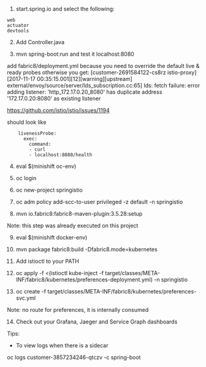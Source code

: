 
1. start.spring.io and select the following:
```
web
actuator
devtools
```

2. Add Controller.java 

3. mvn spring-boot:run and test it localhost:8080

add fabric8/deployment.yml because you need to override the default live & ready probes otherwise you get: [customer-2691584122-cs8rz istio-proxy] [2017-11-17 00:35:15.001][12][warning][upstream] external/envoy/source/server/lds_subscription.cc:65] lds: fetch failure: error adding listener: 'http_172.17.0.20_8080' has duplicate address '172.17.0.20:8080' as existing listener

https://github.com/istio/istio/issues/1194

should look like

        livenessProbe:
          exec:
            command: 
            - curl
            - localhost:8080/health

4. eval $(minishift oc-env)

5. oc login

6. oc new-project springistio

7. oc adm policy add-scc-to-user privileged -z default -n springistio

8. mvn io.fabric8:fabric8-maven-plugin:3.5.28:setup

Note: this step was already executed on this project

9. eval $(minishift docker-env)

10. mvn package fabric8:build -Dfabric8.mode=kubernetes

11. Add istioctl to your PATH

12. oc apply -f <(istioctl kube-inject -f target/classes/META-INF/fabric8/kubernetes/preferences-deployment.yml) -n springistio

13. oc create -f target/classes/META-INF/fabric8/kubernetes/preferences-svc.yml

Note: no route for preferences, it is internally consumed

14. Check out your Grafana, Jaeger and Service Graph dashboards

Tips:

* To view logs when there is a sidecar

oc logs customer-3857234246-qtczv -c spring-boot


